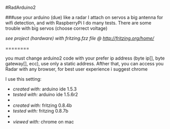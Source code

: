 #RadArduino2


###use your arduino (due) like a radar
I attach on servos a big antenna for wifi detection, and with RaspberryPi I do many tests. There are some trouble with big servos (choose correct voltage)

_see project (hardware) with fritzing.fzz file @ http://fritzing.org/home/_

========

you must change arduino2 code with your prefer ip address (byte ip[], byte gateway[], ecc), use only a static address.
Afther that, you can access you Radar with any browser, for best user experience i suggest chrome

I use this setting:

* _created with:_ arduino ide 1.5.3
* _tested with:_ arduino ide 1.5.6r2
* 
* _created with:_ fritzing 0.8.4b
* _tested with:_ fritzing 0.8.7b
* 
* _viewed with:_ chrome on mac

